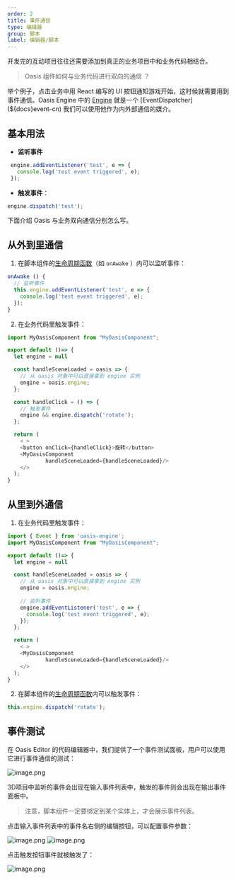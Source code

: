 ```yaml
---
order: 2
title: 事件通信
type: 编辑器
group: 脚本
label: 编辑器/脚本
---
```


开发完的互动项目往往还需要添加到真正的业务项目中和业务代码相结合。

> Oasis 组件如何与业务代码进行双向的通信 ？

举个例子，点击业务中用 React 编写的 UI 按钮通知游戏开始，这时候就需要用到事件通信。Oasis Engine 中的 [Engine](${docs}engine-cn) 就是一个 [EventDispatcher](${docs}event-cn) 我们可以使用他作为内外部通信的媒介。

## 基本用法

- **监听事件**

```typescript
 engine.addEventListener('test', e => {
   console.log('test event triggered', e);
 });
```

- **触发事件**：

```typescript
engine.dispatch('test');
```

下面介绍 Oasis 与业务双向通信分别怎么写。

## 从外到里通信

1. 在脚本组件的[生命周期函数](${docs}script-cn#组件生命周期函数)（如 `onAwake` ）内可以监听事件：

```typescript
onAwake () {
  // 监听事件
  this.engine.addEventListener('test', e => {
    console.log('test event triggered', e);
  });
}
```

2. 在业务代码里触发事件：

```typescript
import MyOasisComponent from "MyOasisComponent";

export default ()=> {
  let engine = null

  const handleSceneLoaded = oasis => {
    // 从 oasis 对象中可以直接拿到 engine 实例
    engine = oasis.engine;
  };

  const handleClick = () => {
    // 触发事件
    engine && engine.dispatch('rotate');
  };

  return (
    < >
    <button onClick={handleClick}>旋转</button>
    <MyOasisComponent
			handleSceneLoaded={handleSceneLoaded}/>
    </>
  );
}

```


## 从里到外通信

1. 在业务代码里触发事件：

```typescript
import { Event } from 'oasis-engine';
import MyOasisComponent from "MyOasisComponent";

export default ()=> {
  let engine = null

  const handleSceneLoaded = oasis => {
    // 从 oasis 对象中可以直接拿到 engine 实例
    engine = oasis.engine;
    
    // 监听事件
    engine.addEventListener('test', e => {
      console.log('test event triggered', e);
    });
  };

  return (
    < >
    <MyOasisComponent
			handleSceneLoaded={handleSceneLoaded}/>
    </>
  );
}

```

2. 在脚本组件的[生命周期函数](${docs}script-cn)内可以触发事件：

```typescript
this.engine.dispatch('rotate');
```

## 事件测试
在 Oasis Editor 的代码编辑器中，我们提供了一个事件测试面板，用户可以使用它进行事件通信的测试：

![image.png](https://mdn.alipayobjects.com/huamei_vrnqmp/afts/img/A*qSY-RZu6p-kAAAAAAAAAAAAADgeMAQ/original)

3D项目中监听的事件会出现在输入事件列表中，触发的事件则会出现在输出事件面板中。

> 注意，脚本组件一定要绑定到某个实体上，才会展示事件列表。

点击输入事件列表中的事件名右侧的编辑按钮，可以配置事件参数：

<img src="https://mdn.alipayobjects.com/huamei_vrnqmp/afts/img/A*V9teS7ZRmw0AAAAAAAAAAAAADgeMAQ/original" alt="image.png" style="" />

<img src="https://mdn.alipayobjects.com/huamei_vrnqmp/afts/img/A*UlAMSpDP8o0AAAAAAAAAAAAADgeMAQ/original" alt="image.png" style="" />

点击触发按钮事件就被触发了：

<img src="https://mdn.alipayobjects.com/huamei_vrnqmp/afts/img/A*GdcqQY1kW18AAAAAAAAAAAAADgeMAQ/original" alt="image.png" style="" />
